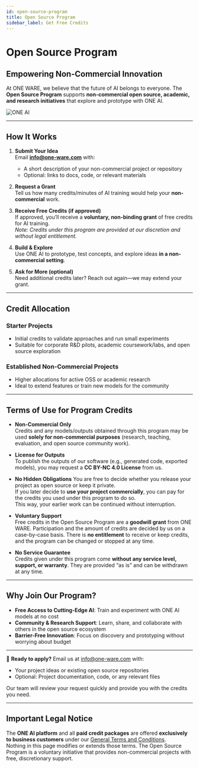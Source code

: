 ```yaml
---
id: open-source-program
title: Open Source Program
sidebar_label: Get Free Credits
---
```


# Open Source Program

## Empowering Non-Commercial Innovation

At ONE WARE, we believe that the future of AI belongs to everyone. The **Open Source Program** supports **non-commercial open source, academic, and research initiatives** that explore and prototype with ONE AI.

![ONE AI](/img/ai/Titel.png)

---

## How It Works

1. **Submit Your Idea**  
   Email **[info@one-ware.com](mailto:info@one-ware.com)** with:
   - A short description of your non-commercial project or repository  
   - Optional: links to docs, code, or relevant materials

2. **Request a Grant**  
   Tell us how many credits/minutes of AI training would help your **non-commercial** work.

3. **Receive Free Credits (if approved)**  
   If approved, you’ll receive a **voluntary, non-binding grant** of free credits for AI training.  
   *Note: Credits under this program are provided at our discretion and without legal entitlement.*

4. **Build & Explore**  
   Use ONE AI to prototype, test concepts, and explore ideas **in a non-commercial setting**.

5. **Ask for More (optional)**  
   Need additional credits later? Reach out again—we may extend your grant.

---

## Credit Allocation

### Starter Projects
- Initial credits to validate approaches and run small experiments  
- Suitable for corporate R&D pilots, academic coursework/labs, and open source exploration  

### Established Non-Commercial Projects
- Higher allocations for active OSS or academic research  
- Ideal to extend features or train new models for the community  

---

## Terms of Use for Program Credits

- **Non-Commercial Only**  
  Credits and any models/outputs obtained through this program may be used **solely for non-commercial purposes** (research, teaching, evaluation, and open source community work).  

- **License for Outputs**  
  To publish the outputs of our software (e.g., generated code, exported models), you may request a **CC BY-NC 4.0 License** from us.

- **No Hidden Obligations**
  You are free to decide whether you release your project as open source or keep it private.  
  If you later decide to **use your project commercially**, you can pay for the credits you used under this program to do so.  
  This way, your earlier work can be continued without interruption.

- **Voluntary Support**  
  Free credits in the Open Source Program are a **goodwill grant** from ONE WARE. Participation and the amount of credits are decided by us on a case-by-case basis. There is **no entitlement** to receive or keep credits, and the program can be changed or stopped at any time.

- **No Service Guarantee**  
  Credits given under this program come **without any service level, support, or warranty**. They are provided “as is” and can be withdrawn at any time.

---

## Why Join Our Program?

* **Free Access to Cutting-Edge AI**: Train and experiment with ONE AI models at no cost
* **Community & Research Support**: Learn, share, and collaborate with others in the open source ecosystem
* **Barrier-Free Innovation**: Focus on discovery and prototyping without worrying about budget

---

📧 **Ready to apply?**
Email us at [info@one-ware.com](mailto:info@one-ware.com) with:

* Your project ideas or existing open source repositories
* Optional: Project documentation, code, or any relevant files

Our team will review your request quickly and provide you with the credits you need.

---

## Important Legal Notice

The **ONE AI platform** and all **paid credit packages** are offered **exclusively to business customers** under our [General Terms and Conditions](https://cloud.one-ware.com/Account/TermsOfService).  
Nothing in this page modifies or extends those terms. The Open Source Program is a voluntary initiative that provides non-commercial projects with free, discretionary support.